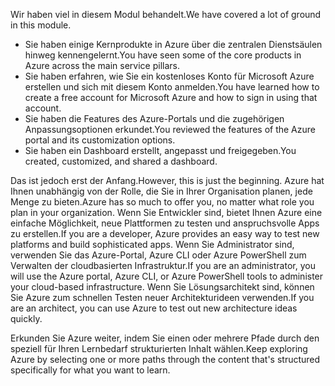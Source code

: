 <span data-ttu-id="9b826-101">Wir haben viel in diesem Modul behandelt.</span><span class="sxs-lookup"><span data-stu-id="9b826-101">We have covered a lot of ground in this module.</span></span> 

- <span data-ttu-id="9b826-102">Sie haben einige Kernprodukte in Azure über die zentralen Dienstsäulen hinweg kennengelernt.</span><span class="sxs-lookup"><span data-stu-id="9b826-102">You have seen some of the core products in Azure across the main service pillars.</span></span>
- <span data-ttu-id="9b826-103">Sie haben erfahren, wie Sie ein kostenloses Konto für Microsoft Azure erstellen und sich mit diesem Konto anmelden.</span><span class="sxs-lookup"><span data-stu-id="9b826-103">You have learned how to create a free account for Microsoft Azure and how to sign in using that account.</span></span> 
- <span data-ttu-id="9b826-104">Sie haben die Features des Azure-Portals und die zugehörigen Anpassungsoptionen erkundet.</span><span class="sxs-lookup"><span data-stu-id="9b826-104">You reviewed the features of the Azure portal and its customization options.</span></span> 
- <span data-ttu-id="9b826-105">Sie haben ein Dashboard erstellt, angepasst und freigegeben.</span><span class="sxs-lookup"><span data-stu-id="9b826-105">You created, customized, and shared a dashboard.</span></span>

<span data-ttu-id="9b826-106">Das ist jedoch erst der Anfang.</span><span class="sxs-lookup"><span data-stu-id="9b826-106">However, this is just the beginning.</span></span> <span data-ttu-id="9b826-107">Azure hat Ihnen unabhängig von der Rolle, die Sie in Ihrer Organisation planen, jede Menge zu bieten.</span><span class="sxs-lookup"><span data-stu-id="9b826-107">Azure has so much to offer you, no matter what role you plan in your organization.</span></span> <span data-ttu-id="9b826-108">Wenn Sie Entwickler sind, bietet Ihnen Azure eine einfache Möglichkeit, neue Plattformen zu testen und anspruchsvolle Apps zu erstellen.</span><span class="sxs-lookup"><span data-stu-id="9b826-108">If you are a developer, Azure provides an easy way to test new platforms and build sophisticated apps.</span></span> <span data-ttu-id="9b826-109">Wenn Sie Administrator sind, verwenden Sie das Azure-Portal, Azure CLI oder Azure PowerShell zum Verwalten der cloudbasierten Infrastruktur.</span><span class="sxs-lookup"><span data-stu-id="9b826-109">If you are an administrator, you will use the Azure portal, Azure CLI, or Azure PowerShell tools to administer your cloud-based infrastructure.</span></span> <span data-ttu-id="9b826-110">Wenn Sie Lösungsarchitekt sind, können Sie Azure zum schnellen Testen neuer Architekturideen verwenden.</span><span class="sxs-lookup"><span data-stu-id="9b826-110">If you are an architect, you can use Azure to test out new architecture ideas quickly.</span></span>

<span data-ttu-id="9b826-111">Erkunden Sie Azure weiter, indem Sie einen oder mehrere Pfade durch den speziell für Ihren Lernbedarf strukturierten Inhalt wählen.</span><span class="sxs-lookup"><span data-stu-id="9b826-111">Keep exploring Azure by selecting one or more paths through the content that's structured specifically for what you want to learn.</span></span>